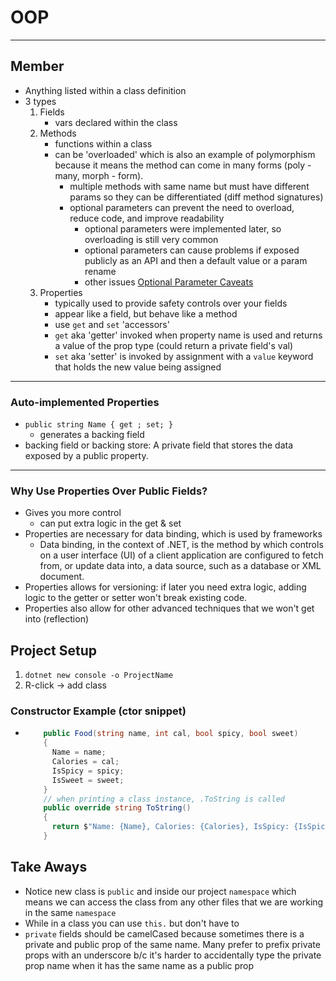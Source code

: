 # OOP

---

## Member

- Anything listed within a class definition
- 3 types
  1. Fields
     - vars declared within the class
  2. Methods
     - functions within a class
     - can be 'overloaded' which is also an example of polymorphism because it means the method can come in many forms (poly - many, morph - form).
       - multiple methods with same name but must have different params so they can be differentiated (diff method signatures)
       - optional parameters can prevent the need to overload, reduce code, and improve readability
         - optional parameters were implemented later, so overloading is still very common
         - optional parameters can cause problems if exposed publicly as an API and then a default value or a param rename
         - other issues [Optional Parameter Caveats](https://lostechies.com/jimmybogard/2010/05/18/caveats-of-c-4-0-optional-parameters/)
  3. Properties
     - typically used to provide safety controls over your fields
     - appear like a field, but behave like a method
     - use `get` and `set` 'accessors'
     - `get` aka 'getter' invoked when property name is used and returns a value of the prop type (could return a private field's val)
     - `set` aka 'setter' is invoked by assignment with a `value` keyword that holds the new value being assigned

---

### Auto-implemented Properties

- `public string Name { get ; set; }`
  - generates a backing field
- backing field or backing store: A private field that stores the data exposed by a public property.

---

### Why Use Properties Over Public Fields?

- Gives you more control
  - can put extra logic in the get & set
- Properties are necessary for data binding, which is used by frameworks
  - Data binding, in the context of .NET, is the method by which controls on a user interface (UI) of a client application are configured to fetch from, or update data into, a data source, such as a database or XML document.
- Properties allows for versioning: if later you need extra logic, adding logic to the getter or setter won't break existing code.
- Properties also allow for other advanced techniques that we won't get into (reflection)

## Project Setup

1. `dotnet new console -o ProjectName`
2. R-click -> add class

### Constructor Example (ctor snippet)

- ```csharp
      public Food(string name, int cal, bool spicy, bool sweet)
      {
        Name = name;
        Calories = cal;
        IsSpicy = spicy;
        IsSweet = sweet;
      }
      // when printing a class instance, .ToString is called
      public override string ToString()
      {
        return $"Name: {Name}, Calories: {Calories}, IsSpicy: {IsSpicy}, IsSweet: {IsSweet}";
      }
  ```

## Take Aways

- Notice new class is `public` and inside our project `namespace` which means we can access the class from any other files that we are working in the same `namespace`
- While in a class you can use `this.` but don't have to
- `private` fields should be camelCased because sometimes there is a private and public prop of the same name. Many prefer to prefix private props with an underscore b/c it's harder to accidentally type the private prop name when it has the same name as a public prop